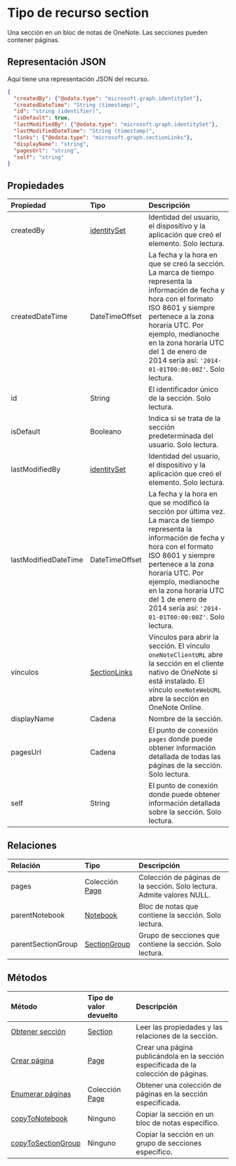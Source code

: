 # <a name="section-resource-type"></a>Tipo de recurso section

Una sección en un bloc de notas de OneNote. Las secciones pueden contener páginas.

## <a name="json-representation"></a>Representación JSON

Aquí tiene una representación JSON del recurso.

<!-- {
  "blockType": "resource",
  "optionalProperties": [
    "pages",
    "parentNotebook",
    "parentSectionGroup"
  ],
  "@odata.type": "microsoft.graph.onenoteSection"
}-->

```json
{
  "createdBy": {"@odata.type": "microsoft.graph.identitySet"},
  "createdDateTime": "String (timestamp)",
  "id": "string (identifier)",
  "isDefault": true,
  "lastModifiedBy": {"@odata.type": "microsoft.graph.identitySet"},
  "lastModifiedDateTime": "String (timestamp)",
  "links": {"@odata.type": "microsoft.graph.sectionLinks"},
  "displayName": "string",
  "pagesUrl": "string",
  "self": "string"
}

```
## <a name="properties"></a>Propiedades
| Propiedad     | Tipo   |Descripción|
|:---------------|:--------|:----------|
|createdBy|[identitySet](identityset.md)|Identidad del usuario, el dispositivo y la aplicación que creó el elemento. Solo lectura.|
|createdDateTime|DateTimeOffset|La fecha y la hora en que se creó la sección. La marca de tiempo representa la información de fecha y hora con el formato ISO 8601 y siempre pertenece a la zona horaria UTC. Por ejemplo, medianoche en la zona horaria UTC del 1 de enero de 2014 sería así: `'2014-01-01T00:00:00Z'`. Solo lectura.|
|id|String|El identificador único de la sección.  Solo lectura.|
|isDefault|Booleano|Indica si se trata de la sección predeterminada del usuario. Solo lectura.|
|lastModifiedBy|[identitySet](identityset.md)|Identidad del usuario, el dispositivo y la aplicación que creó el elemento. Solo lectura.|
|lastModifiedDateTime|DateTimeOffset|La fecha y la hora en que se modificó la sección por última vez. La marca de tiempo representa la información de fecha y hora con el formato ISO 8601 y siempre pertenece a la zona horaria UTC. Por ejemplo, medianoche en la zona horaria UTC del 1 de enero de 2014 sería así: `'2014-01-01T00:00:00Z'`. Solo lectura.|
|vínculos|[SectionLinks](sectionlinks.md)|Vínculos para abrir la sección. El vínculo `oneNoteClientURL` abre la sección en el cliente nativo de OneNote si está instalado. El vínculo `oneNoteWebURL` abre la sección en OneNote Online.|
|displayName|Cadena|Nombre de la sección. |
|pagesUrl|Cadena|El punto de conexión `pages` donde puede obtener información detallada de todas las páginas de la sección. Solo lectura.|
|self|String|El punto de conexión donde puede obtener información detallada sobre la sección. Solo lectura.|

## <a name="relationships"></a>Relaciones
| Relación | Tipo   |Descripción|
|:---------------|:--------|:----------|
|pages|Colección [Page](page.md)|Colección de páginas de la sección.  Solo lectura. Admite valores NULL.|
|parentNotebook|[Notebook](notebook.md)|Bloc de notas que contiene la sección.  Solo lectura.|
|parentSectionGroup|[SectionGroup](sectiongroup.md)|Grupo de secciones que contiene la sección.  Solo lectura.|

## <a name="methods"></a>Métodos

| Método           | Tipo de valor devuelto    |Descripción|
|:---------------|:--------|:----------|
|[Obtener sección](../api/section_get.md) | [Section](section.md) |Leer las propiedades y las relaciones de la sección.|
|[Crear página](../api/section_post_pages.md) |[Page](page.md)| Crear una página publicándola en la sección especificada de la colección de páginas.|
|[Enumerar páginas](../api/section_list_pages.md) |Colección [Page](page.md)| Obtener una colección de páginas en la sección especificada.|
|[copyToNotebook](../api/section_copytonotebook.md)|Ninguno|Copiar la sección en un bloc de notas específico.|
|[copyToSectionGroup](../api/section_copytosectiongroup.md)|Ninguno|Copiar la sección en un grupo de secciones específico.|

<!-- uuid: 8fcb5dbc-d5aa-4681-8e31-b001d5168d79
2015-10-25 14:57:30 UTC -->
<!-- {
  "type": "#page.annotation",
  "description": "onenoteSection resource",
  "keywords": "",
  "section": "documentation",
  "tocPath": ""
}-->
